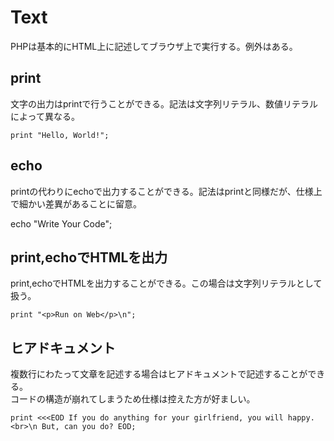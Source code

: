 # Text

PHPは基本的にHTML上に記述してブラウザ上で実行する。例外はある。

## print

文字の出力はprintで行うことができる。記法は文字列リテラル、数値リテラルによって異なる。

`print "Hello, World!";`

## echo

printの代わりにechoで出力することができる。記法はprintと同様だが、仕様上で細かい差異があることに留意。

echo "Write Your Code";

## print,echoでHTMLを出力

print,echoでHTMLを出力することができる。この場合は文字列リテラルとして扱う。

`print "<p>Run on Web</p>\n";`

## ヒアドキュメント

複数行にわたって文章を記述する場合はヒアドキュメントで記述することができる。<br>
コードの構造が崩れてしまうため仕様は控えた方が好ましい。

`print <<<EOD
  If you do anything for your girlfriend, you will happy.<br>\n
  But, can you do?
EOD;`
